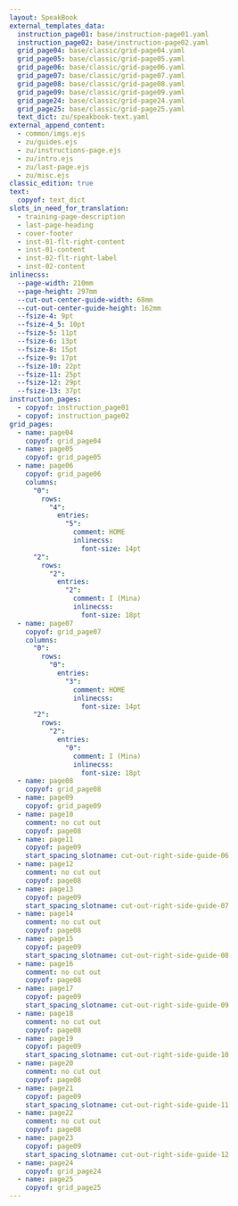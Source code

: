 ```yaml
---
layout: SpeakBook
external_templates_data:
  instruction_page01: base/instruction-page01.yaml
  instruction_page02: base/instruction-page02.yaml
  grid_page04: base/classic/grid-page04.yaml
  grid_page05: base/classic/grid-page05.yaml
  grid_page06: base/classic/grid-page06.yaml
  grid_page07: base/classic/grid-page07.yaml
  grid_page08: base/classic/grid-page08.yaml
  grid_page09: base/classic/grid-page09.yaml
  grid_page24: base/classic/grid-page24.yaml
  grid_page25: base/classic/grid-page25.yaml
  text_dict: zu/speakbook-text.yaml
external_append_content:
  - common/imgs.ejs
  - zu/guides.ejs
  - zu/instructions-page.ejs
  - zu/intro.ejs
  - zu/last-page.ejs
  - zu/misc.ejs
classic_edition: true
text:
  copyof: text_dict
slots_in_need_for_translation:
  - training-page-description
  - last-page-heading
  - cover-footer
  - inst-01-flt-right-content
  - inst-01-content
  - inst-02-flt-right-label
  - inst-02-content
inlinecss:
  --page-width: 210mm
  --page-height: 297mm
  --cut-out-center-guide-width: 68mm
  --cut-out-center-guide-height: 162mm
  --fsize-4: 9pt
  --fsize-4_5: 10pt
  --fsize-5: 11pt
  --fsize-6: 13pt
  --fsize-8: 15pt
  --fsize-9: 17pt
  --fsize-10: 22pt
  --fsize-11: 25pt
  --fsize-12: 29pt
  --fsize-13: 37pt
instruction_pages:
  - copyof: instruction_page01
  - copyof: instruction_page02
grid_pages:
  - name: page04
    copyof: grid_page04
  - name: page05
    copyof: grid_page05
  - name: page06
    copyof: grid_page06
    columns:
      "0":
        rows:
          "4":
            entries:
              "5":
                comment: HOME
                inlinecss:
                  font-size: 14pt
      "2":
        rows:
          "2":
            entries:
              "2":
                comment: I (Mina)
                inlinecss:
                  font-size: 18pt
  - name: page07
    copyof: grid_page07
    columns:
      "0":
        rows:
          "0":
            entries:
              "3":
                comment: HOME
                inlinecss:
                  font-size: 14pt
      "2":
        rows:
          "2":
            entries:
              "0":
                comment: I (Mina)
                inlinecss:
                  font-size: 18pt
  - name: page08
    copyof: grid_page08
  - name: page09
    copyof: grid_page09
  - name: page10
    comment: no cut out
    copyof: page08
  - name: page11
    copyof: page09
    start_spacing_slotname: cut-out-right-side-guide-06
  - name: page12
    comment: no cut out
    copyof: page08
  - name: page13
    copyof: page09
    start_spacing_slotname: cut-out-right-side-guide-07
  - name: page14
    comment: no cut out
    copyof: page08
  - name: page15
    copyof: page09
    start_spacing_slotname: cut-out-right-side-guide-08
  - name: page16
    comment: no cut out
    copyof: page08
  - name: page17
    copyof: page09
    start_spacing_slotname: cut-out-right-side-guide-09
  - name: page18
    comment: no cut out
    copyof: page08
  - name: page19
    copyof: page09
    start_spacing_slotname: cut-out-right-side-guide-10
  - name: page20
    comment: no cut out
    copyof: page08
  - name: page21
    copyof: page09
    start_spacing_slotname: cut-out-right-side-guide-11
  - name: page22
    comment: no cut out
    copyof: page08
  - name: page23
    copyof: page09
    start_spacing_slotname: cut-out-right-side-guide-12
  - name: page24
    copyof: grid_page24
  - name: page25
    copyof: grid_page25
---
```


